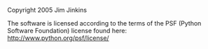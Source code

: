 Copyright 2005 Jim Jinkins

The software is licensed according to the terms of the PSF (Python Software Foundation) license found here: http://www.python.org/psf/license/